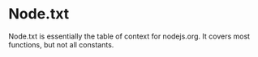 # Node.txt

Node.txt is essentially the table of context for nodejs.org.  It covers most functions, but not all constants.
